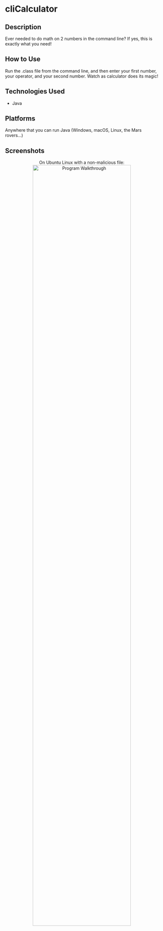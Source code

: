 <h1>cliCalculator</h1>

<h2>Description</h2>
Ever needed to do math on 2 numbers in the command line? If yes, this is exactly what you need!

<h2>How to Use</h2>
Run the .class file from the command line, and then enter your first number, your operator, and your second number.
Watch as calculator does its magic!

<h2>Technologies Used</h2>

- Java

<h2>Platforms</h2>
Anywhere that you can run Java (Windows, macOS, Linux, the Mars rovers...)

<h2>Screenshots</h2>

<p align="center">
On Ubuntu Linux with a non-malicious file:<br>
<img src="https://imgur.com/a/zZ29FBf.png" height="80%" width="80%" alt="Program Walkthrough"/>
<br />
<br />
